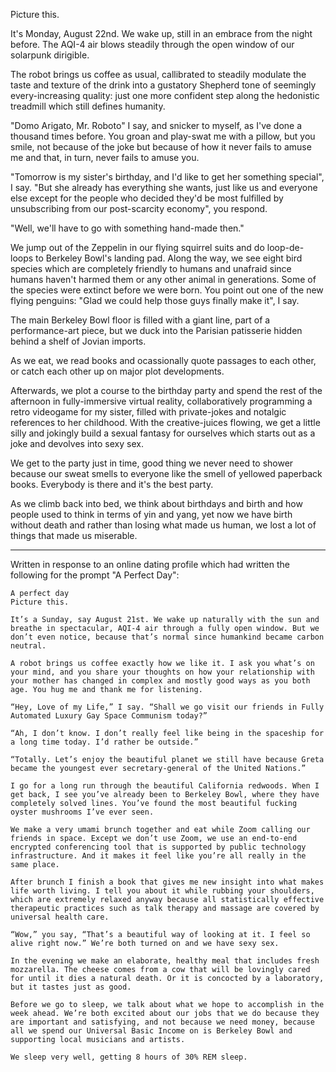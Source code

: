 Picture this.

It's Monday, August 22nd. We wake up, still in an embrace from the night before. The AQI-4 air blows steadily through the open window of our solarpunk dirigible. 

The robot brings us coffee as usual, callibrated to steadily modulate the taste and texture of the drink into a gustatory Shepherd tone of seemingly every-increasing quality: just one more confident step along the hedonistic treadmill which still defines humanity.

"Domo Arigato, Mr. Roboto" I say, and snicker to myself, as I've done a thousand times before. You groan and play-swat me with a pillow, but you smile, not because of the joke but because of how it never fails to amuse me and that, in turn, never fails to amuse you.

"Tomorrow is my sister's birthday, and I'd like to get her something special", I say.
"But she already has everything she wants, just like us and everyone else except for the people who decided they'd be most fulfilled by unsubscribing from our post-scarcity economy", you respond.

"Well, we'll have to go with something hand-made then."

We jump out of the Zeppelin in our flying squirrel suits and do loop-de-loops to Berkeley Bowl's landing pad. Along the way, we see eight bird species which are completely friendly to humans and unafraid since humans haven't harmed them or any other animal in generations. Some of the species were extinct before we were born. You point out one of the new flying penguins: "Glad we could help those guys finally make it", I say.

The main Berkeley Bowl floor is filled with a giant line, part of a performance-art piece, but we duck into the Parisian patisserie hidden behind a shelf of Jovian imports.

As we eat, we read books and ocassionally quote passages to each other, or catch each other up on major plot developments.

Afterwards, we plot a course to the birthday party and spend the rest of the afternoon in fully-immersive virtual reality, collaboratively programming a retro videogame for my sister, filled with private-jokes and notalgic references to her childhood. With the creative-juices flowing, we get a little silly and jokingly build a sexual fantasy for ourselves which starts out as a joke and devolves into sexy sex.

We get to the party just in time, good thing we never need to shower because our sweat smells to everyone like the smell of yellowed paperback books. Everybody is there and it's the best party.

As we climb back into bed, we think about birthdays and birth and how people used to think in terms of yin and yang, yet now we have birth without death and rather than losing what made us human, we lost a lot of things that made us miserable.


-------------------------------------------------------

Written in response to an online dating profile which had written the following for the prompt "A Perfect Day":

```
A perfect day
Picture this.

It’s a Sunday, say August 21st. We wake up naturally with the sun and breathe in spectacular, AQI-4 air through a fully open window. But we don’t even notice, because that’s normal since humankind became carbon neutral.

A robot brings us coffee exactly how we like it. I ask you what’s on your mind, and you share your thoughts on how your relationship with your mother has changed in complex and mostly good ways as you both age. You hug me and thank me for listening.

“Hey, Love of my Life,” I say. “Shall we go visit our friends in Fully Automated Luxury Gay Space Communism today?”

“Ah, I don’t know. I don’t really feel like being in the spaceship for a long time today. I’d rather be outside.”

“Totally. Let’s enjoy the beautiful planet we still have because Greta became the youngest ever secretary-general of the United Nations.”

I go for a long run through the beautiful California redwoods. When I get back, I see you’ve already been to Berkeley Bowl, where they have completely solved lines. You’ve found the most beautiful fucking oyster mushrooms I’ve ever seen.

We make a very umami brunch together and eat while Zoom calling our friends in space. Except we don’t use Zoom, we use an end-to-end encrypted conferencing tool that is supported by public technology infrastructure. And it makes it feel like you’re all really in the same place.

After brunch I finish a book that gives me new insight into what makes life worth living. I tell you about it while rubbing your shoulders, which are extremely relaxed anyway because all statistically effective therapeutic practices such as talk therapy and massage are covered by universal health care.

“Wow,” you say, “That’s a beautiful way of looking at it. I feel so alive right now.” We’re both turned on and we have sexy sex.

In the evening we make an elaborate, healthy meal that includes fresh mozzarella. The cheese comes from a cow that will be lovingly cared for until it dies a natural death. Or it is concocted by a laboratory, but it tastes just as good.

Before we go to sleep, we talk about what we hope to accomplish in the week ahead. We’re both excited about our jobs that we do because they are important and satisfying, and not because we need money, because all we spend our Universal Basic Income on is Berkeley Bowl and supporting local musicians and artists.

We sleep very well, getting 8 hours of 30% REM sleep.
```